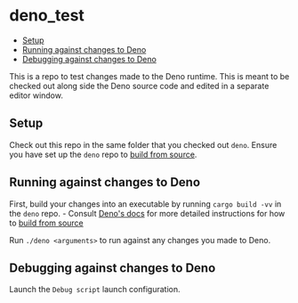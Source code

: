 # deno_test <!-- omit in toc -->

- [Setup](#setup)
- [Running against changes to Deno](#running-against-changes-to-deno)
- [Debugging against changes to Deno](#debugging-against-changes-to-deno)

This is a repo to test changes made to the Deno runtime. This is meant to be checked out along side the Deno source code and edited in a separate editor window.

## Setup

Check out this repo in the same folder that you checked out `deno`. Ensure you have set up the `deno` repo to [build from source](https://docs.deno.com/runtime/manual/references/contributing/building_from_source).

## Running against changes to Deno

First, build your changes into an executable by running `cargo build -vv` in the `deno` repo. - Consult [Deno's docs](https://docs.deno.com/runtime/manual/references/contributing/building_from_source) for more detailed instructions for how to [build from source](https://docs.deno.com/runtime/manual/references/contributing/building_from_source)

Run `./deno <arguments>` to run against any changes you made to Deno.

## Debugging against changes to Deno

Launch the `Debug script` launch configuration.
